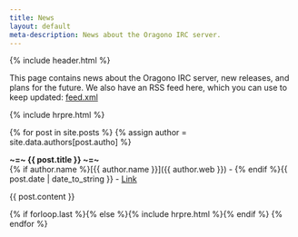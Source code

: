 ```yaml
---
title: News
layout: default
meta-description: News about the Oragono IRC server.
---
```

{% include header.html %}

This page contains news about the Oragono IRC server, new releases, and plans for the future. We also have an RSS feed here, which you can use to keep updated: [feed.xml](https://oragono.io/feed.xml)

{% include hrpre.html %}

{% for post in site.posts %}
{% assign author = site.data.authors[post.autho] %}

<strong>~=~ {{ post.title }} ~=~</strong><br>
<span class="postinfo">{% if author.name %}[{{ author.name }}]({{ author.web }}) - {% endif %}{{ post.date | date_to_string }} - <a href="{{ site.liveurl }}{{ post.url }}">Link</a></span>

{{ post.content }}

{% if forloop.last %}{% else %}{% include hrpre.html %}{% endif %}
{% endfor %}